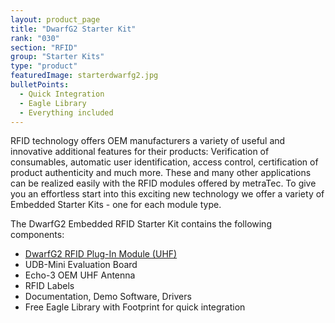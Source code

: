 ```yaml
---
layout: product_page
title: "DwarfG2 Starter Kit"
rank: "030"
section: "RFID"
group: "Starter Kits"
type: "product"
featuredImage: starterdwarfg2.jpg
bulletPoints:
  - Quick Integration
  - Eagle Library 
  - Everything included
---
```

RFID technology offers OEM manufacturers a variety of useful and innovative additional features for their products: Verification of consumables, automatic user identification, access control, certification of product authenticity and much more. These and many other applications can be realized easily with the RFID modules offered by metraTec. To give you an effortless start into this exciting new technology we offer a variety of Embedded Starter Kits - one for each module type.

The DwarfG2 Embedded RFID Starter Kit contains the following components:

* [DwarfG2 RFID Plug-In Module (UHF)](<https://www.metratec.com/en/products/rfid/modules/dwarfG2-uhf/>)
* UDB-Mini Evaluation Board
* Echo-3 OEM UHF Antenna
* RFID Labels
* Documentation, Demo Software, Drivers
* Free Eagle Library with Footprint for quick integration
